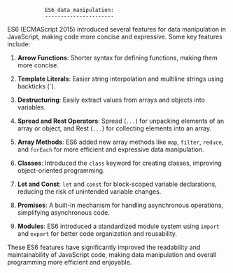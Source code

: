 				ES6_data_manipulation:
				----------------------


ES6 (ECMAScript 2015) introduced several features for data manipulation in JavaScript, making code more concise and expressive. Some key features include:

1. **Arrow Functions**: Shorter syntax for defining functions, making them more concise.

2. **Template Literals**: Easier string interpolation and multiline strings using backticks (`).

3. **Destructuring**: Easily extract values from arrays and objects into variables.

4. **Spread and Rest Operators**: Spread (`...`) for unpacking elements of an array or object, and Rest (`...`) for collecting elements into an array.

5. **Array Methods**: ES6 added new array methods like `map`, `filter`, `reduce`, and `forEach` for more efficient and expressive data manipulation.

6. **Classes**: Introduced the `class` keyword for creating classes, improving object-oriented programming.

7. **Let and Const**: `let` and `const` for block-scoped variable declarations, reducing the risk of unintended variable changes.

8. **Promises**: A built-in mechanism for handling asynchronous operations, simplifying asynchronous code.

9. **Modules**: ES6 introduced a standardized module system using `import` and `export` for better code organization and reusability.

These ES6 features have significantly improved the readability and maintainability of JavaScript code, making data manipulation and overall programming more efficient and enjoyable.

